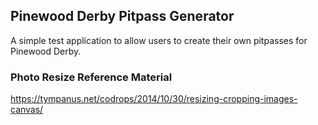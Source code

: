 ## Pinewood Derby Pitpass Generator

A simple test application to allow users to create their own pitpasses for Pinewood Derby.

### Photo Resize Reference Material
https://tympanus.net/codrops/2014/10/30/resizing-cropping-images-canvas/
